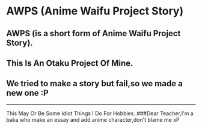 # AWPS (Anime Waifu Project Story)
AWPS (is a short form of Anime Waifu Project Story).
---
## This Is An Otaku Project Of Mine.
## We tried to make a story but fail,so we made a new one :P
---
This May Or Be Some Idiot Things I Do For Hobbies.
###Dear Teacher,I'm a baka who make an essay and add anime character,don't blame me xP
